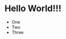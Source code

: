 <html lang="en">
<head>
  <meta charset="UTF-8">
  <meta http-equiv="X-UA-Compatible" content="IE=edge">
    <meta name="viewport" content="width=device-width, initial-scale=1.0">
	  <link rel='stylesheet'  href='styles.css' />
  <title>Document</title>
</head>
<body>
  <h1>Hello World!!!</h1>
	<ul>
		<li>One</li>
		<li>Two</li>
		<li>Three</li>
	</ul>
</body>
</html>
